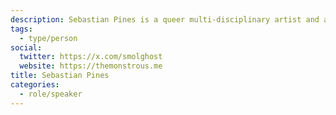 ```yaml
---
description: Sebastian Pines is a queer multi-disciplinary artist and academic who focuses their art and research on queer identity and queer ephemera through play.
tags:
  - type/person
social:
  twitter: https://x.com/smolghost
  website: https://themonstrous.me
title: Sebastian Pines
categories:
  - role/speaker
---
```

